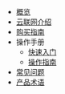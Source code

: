 <!-- 请勿添加产品标题，标题行将由系统自动增加，名称将于您申请邮件提供的仓库名称一致 -->

* [概览](/ugn/README.md)
*   [云联网介绍](ugn/Document/Introduction.md)
*   [购买指南](ugn/Document/Purchase.md)
*  操作手册
   *  [快速入门](ugn/Document/Guide/Threshold.md)
   *  [操作指南](ugn/Document/Guide/Guide.md)
*  [常见问题](ugn/Document/Q&A.md)
* [产品术语](/ugn/Document/glossary.md)


